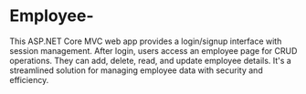 # Employee-
This ASP.NET Core MVC web app provides a login/signup interface with session management. After login, users access an employee page for CRUD operations. They can add, delete, read, and update employee details. It's a streamlined solution for managing employee data with security and efficiency.
